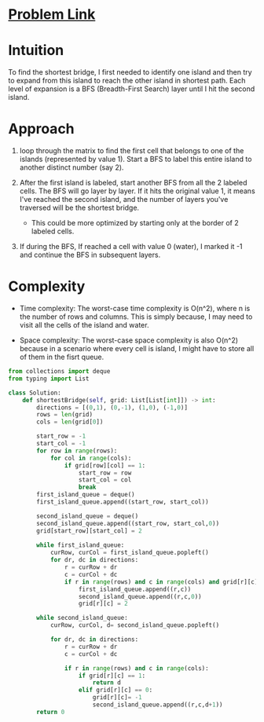 # [Problem Link](https://leetcode.com/problems/shortest-bridge/)

# Intuition
To find the shortest bridge, I first needed to identify one island and then try to expand from this island to reach the other island in shortest path. Each level of expansion is a BFS (Breadth-First Search) layer until I hit the second island.

# Approach
1. loop through the matrix to find the first cell that belongs to one of the islands (represented by value 1). Start a BFS to label this entire island to another distinct number (say 2).

2. After the first island is labeled, start another BFS from all the 2 labeled cells. The BFS will go layer by layer. If it hits the original value 1, it means I've reached the second island, and the number of layers you've traversed will be the shortest bridge.

    - This could be more optimized by starting only at the border of 2 labeled cells.

3. If during the BFS, If reached a cell with value 0 (water), I marked it -1 and continue the BFS in subsequent layers.

# Complexity
- Time complexity:
The worst-case time complexity is O(n^2), where n is the number of rows and columns. This is simply because, I may need to visit all the cells of the island and water.

- Space complexity:
The worst-case space complexity is also O(n^2) because in a scenario where every cell is island, I might have to store all of them in the fisrt queue.


```python
from collections import deque
from typing import List

class Solution:
    def shortestBridge(self, grid: List[List[int]]) -> int:
        directions = [(0,1), (0,-1), (1,0), (-1,0)]
        rows = len(grid)
        cols = len(grid[0])

        start_row = -1
        start_col = -1
        for row in range(rows):
            for col in range(cols):
                if grid[row][col] == 1:
                    start_row = row
                    start_col = col
                    break
        first_island_queue = deque()
        first_island_queue.append((start_row, start_col))

        second_island_queue = deque()
        second_island_queue.append((start_row, start_col,0))
        grid[start_row][start_col] = 2
        
        while first_island_queue:
            curRow, curCol = first_island_queue.popleft()
            for dr, dc in directions:
                r = curRow + dr
                c = curCol + dc
                if r in range(rows) and c in range(cols) and grid[r][c] == 1:
                    first_island_queue.append((r,c))
                    second_island_queue.append((r,c,0))
                    grid[r][c] = 2

        while second_island_queue:
            curRow, curCol, d= second_island_queue.popleft()

            for dr, dc in directions:
                r = curRow + dr
                c = curCol + dc

                if r in range(rows) and c in range(cols):
                    if grid[r][c] == 1:
                        return d
                    elif grid[r][c] == 0:
                        grid[r][c]= -1
                        second_island_queue.append((r,c,d+1))
        return 0
```